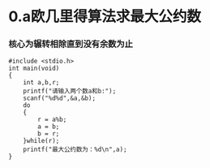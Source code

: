 # 0.a欧几里得算法求最大公约数
### 核心为辗转相除直到没有余数为止

```
#include <stdio.h> 
int main(void)
{
	int a,b,r;
	printf("请输入两个数a和b:");
	scanf("%d%d",&a,&b);
	do
	{
		r = a%b;
		a = b;
		b = r;
	}while(r);
	printf("最大公约数为：%d\n",a);
}
```